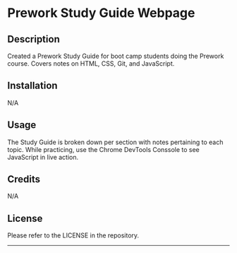 # Prework Study Guide Webpage

## Description

Created a Prework Study Guide for boot camp students doing the Prework course. Covers notes on HTML, CSS, Git, and JavaScript.

## Installation

N/A

## Usage

The Study Guide is broken down per section with notes pertaining to each topic. While practicing, use the Chrome DevTools Conssole to see JavaScript in live action.

## Credits

N/A

## License

Please refer to the LICENSE in the repository.

---
